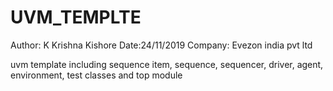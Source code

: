 # UVM_TEMPLTE
Author: K Krishna Kishore   Date:24/11/2019
Company: Evezon india pvt ltd


uvm template including sequence item, sequence, sequencer, driver, agent, environment, test classes and top module
